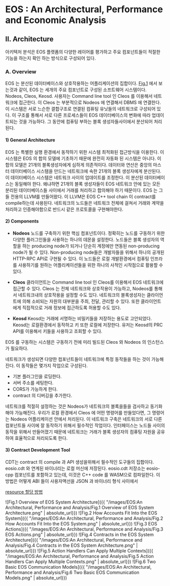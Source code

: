 # EOS : An Architectural, Performance and Economic Analysis

## II. Architecture
아키텍처 분석은 EOS 플랫폼의 다양한 레이어를 평가하고 주요 컴포넌트들이 적절한 기능을 하는지 확인 하는 방식으로 구성되어 있다.

### A. Overview
 EOS 는 분산된 데이터베이스와 상호작용하는 어플리케이션의 집합이다. 
 [Fig.1]() 에서 보는것과 같이, EOS 는 세개의 주요 컴포넌트로 구성된 소프트웨어 시스템이다.
 Nodeos, Cleos, Keosd. 사용자는 Command line tool 인 Cleos 를 이용해서 네트워크에 접근한다.
 이 Cleos 는 부분적으로 Nodeos 에 연결해서 DBMS 에 연결한다.
 이 시스템은 서로 느슨한 결합구조로 연결된 컴퓨팅 유닛들의 네트워크로 구성되어 있다.
 이 구조를 통해서 서로 다른 프로세스들이 EOS 데이터베이스의 변화에 따라 업데이트되는 것을 가능하다.
 그 동안에 컴퓨팅 부하는 블록 생성자들사이에서 분산되어 처리된다.
 
#### 1) General Architecture
EOS 는 특별한 실행 환경에서 동작하기 위한 시스템 최적화된 접근방식을 이용한다.
이 시스템은 EOS 의 합의 모델에 기초하기 때문에 완전히 자동화 된 시스템은 아니다.
이 합의 모델은 21개의 블록생성자에게 심하게 의존적이다.
데이터와 연산은 중앙의 마스터 데이터베이스 시스템을 만드는 네트워크에 속한 21개의 블록 생성자에게 분산된다.
이 데이터베이스 시스템은 네트워크 사이의 업데이트를 조정한다.
이 분산된 데이터베이스는 동일해야 한다. 
왜냐하면 21개의 블록 생성자들이 EOS 네트워크 안에 있는 모든 분리된 데이터베이스들 사이에서 거래를 처리하고 합의해야 하기 때문이다.
EOS 는 그들 전용의 LLVM를 만들어왔다. 이 LLVM은 EOS C++ tool chain 이 contract를 compile하는데 사용된다.
네트워크의 노드들은 네트워크 전체에 걸쳐서 거래와 계약을 처리하고 인증해야함으로 반드시 같은 프로토콜을 구현해야한다.

#### 2) Components
* **Nodeos**
노드를 구축하기 위한 핵심 컴포넌트이다. 
정확히는 노드를 구동하기 위한 다양한 플러그인들을 사용하는 하나의 데몬을 설정한다.
노드들은 블록 생성자의 역할을 하는 producing node가 되거나 단순히 계정에만 연동된 non-producing node가 될 수 있다.
Non-producing node들은 개발자들을 위해서 하나의 공개된 HTTP-RPC API로 구현될 수 있다.
이 노드들은 로컬 개발환경에서 컴퓨팅 인프라를 사용하기를 원하는 어플리케이션들을 위한 하나의 사적인 시작점으로 활용할 수 있다.

* **Cleos**
클라이언트는 Command line tool 인 Cleos를 이용해서 EOS 네트워크에 접근할 수 있다.
Cleos 는 전체 네트워크와 상호작용이 가능하고, Nodeos를 통해서 네트워크내의 상호작용을 설정할 수도 있다.
네트워크의 블록생성자는 클라이언트에 의해 소비되는 자원의 대부분을 주최, 전달, 관리할 수 있다.
또한 클라이언트에게 직접적으로 거래 정보에 접근하도록 허용할 수도 있다.

* **Keosd**
Keosd는 거래에 서명하는 비밀키들을 저장하는 용도로 고안되었다.
Keosd는 로컬환경에서 동작하고 키 또한 로컬에 저장한다. 
유저는 Keosd의 PRC API를 이용해서 키들을 사용하고 조회할 수 있다.

EOS 를 구동하는 시스템은 구동하기 전에 미리 빌드된 Cleos 와 Nodeos 의 인스턴스가 필요하다.

네트워크가 생성되면 다양한 컴포넌트들이 네트워크에 특정 동작들을 하는 것이 가능해진다.
이 동작들은 몇가지 작업으로 구성된다.
 * 기본 플러그인을 로딩한다.
 * 서버 주소를 세팅한다.
 * CORS가 가능하게 한다.
 * contract 의 디버깅을 추가한다.
 
네트워크를 적절히 설정하는 것은 Nodeos가 네트워크의 블록을들을 검사하고 동기화해야 가능해진다.
우리가 로컬 환경에서 Cleos 에 어떤 명령어를 만들었다면, 그 명령어는 Nodeos 어플리케이션 안에서 처리된다.
이 네트워크 구축은 네트워크의 서로 다른 컴포넌트들 사이에 잘 동작하기 위해서 필수적인 작업이다.
인터페이스는 노드들 사이의 동작을 위해서 만들어졌기 때문에 네트워크는 거래가 블록 생성자의 컴퓨팅 자원을 공유하여 효율적으로 처리되도록 한다.

#### 3) Contract Development Tool
CDT는 contract 의 compile 과 API 생성을위해서 필수적인 도구들의 집합이다.
eosio.cdt 와 연계된 바이너리는 로컬 머신에 저장된다.
eosio.cdt 저장소는 eosio-cpp 컴포넌트를 포함하고 있는데, 이것은 C++ code 를 WASM으로 컴파일한다.
이 방법은 어떻게 ABI 들이 사용자액선을 JSON 과 바이너리 형식 사이에서 






[resource 할당 방법](https://medium.com/leclevietnam/eos-resource-allocation-98bb6cb84497)

![Fig.1 Overview of EOS System Architecture]({{ "/images/EOS:An Architectural, Performance and Analysis/Fig.1 Overview of EOS System Architecture.png" | absolute_url}})
![Fig.2 How Accounts Fit Into the EOS System]({{ "/images/EOS:An Architectural, Performance and Analysis/Fig.2 How Accounts Fit Into the EOS System.png" | absolute_url}})
![Fig.3 EOS Actions]({{ "/images/EOS:An Architectural, Performance and Analysis/Fig.3 EOS Actions.png" | absolute_url}})
![Fig.4 Contracts in the EOS System Architecture]({{ "/images/EOS:An Architectural, Performance and Analysis/Fig.4 Contracts in the EOS System Architecture.png" | absolute_url}})
![Fig.5 Action Handlers Can Apply Multiple Contexts]({{ "/images/EOS:An Architectural, Performance and Analysis/Fig.5 Action Handlers Can Apply Multiple Contexts.png" | absolute_url}})
![Fig.6 Two Basic EOS Communication Models]({{ "/images/EOS:An Architectural, Performance and Analysis/Fig.6 Two Basic EOS Communication Models.png" | absolute_url}})


 
   




 